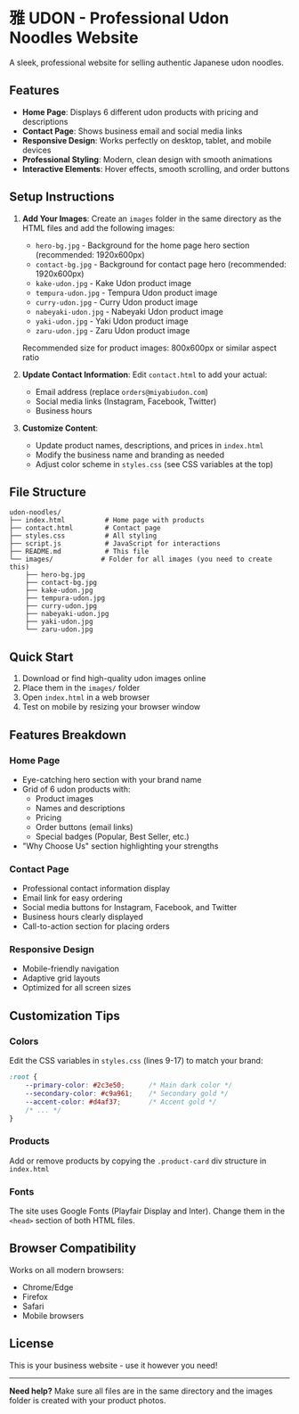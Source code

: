 # 雅 UDON - Professional Udon Noodles Website

A sleek, professional website for selling authentic Japanese udon noodles.

## Features

- **Home Page**: Displays 6 different udon products with pricing and descriptions
- **Contact Page**: Shows business email and social media links
- **Responsive Design**: Works perfectly on desktop, tablet, and mobile devices
- **Professional Styling**: Modern, clean design with smooth animations
- **Interactive Elements**: Hover effects, smooth scrolling, and order buttons

## Setup Instructions

1. **Add Your Images**: Create an `images` folder in the same directory as the HTML files and add the following images:
   - `hero-bg.jpg` - Background for the home page hero section (recommended: 1920x600px)
   - `contact-bg.jpg` - Background for contact page hero (recommended: 1920x600px)
   - `kake-udon.jpg` - Kake Udon product image
   - `tempura-udon.jpg` - Tempura Udon product image
   - `curry-udon.jpg` - Curry Udon product image
   - `nabeyaki-udon.jpg` - Nabeyaki Udon product image
   - `yaki-udon.jpg` - Yaki Udon product image
   - `zaru-udon.jpg` - Zaru Udon product image

   Recommended size for product images: 800x600px or similar aspect ratio

2. **Update Contact Information**: Edit `contact.html` to add your actual:
   - Email address (replace `orders@miyabiudon.com`)
   - Social media links (Instagram, Facebook, Twitter)
   - Business hours

3. **Customize Content**:
   - Update product names, descriptions, and prices in `index.html`
   - Modify the business name and branding as needed
   - Adjust color scheme in `styles.css` (see CSS variables at the top)

## File Structure

```
udon-noodles/
├── index.html          # Home page with products
├── contact.html        # Contact page
├── styles.css          # All styling
├── script.js           # JavaScript for interactions
├── README.md           # This file
└── images/            # Folder for all images (you need to create this)
    ├── hero-bg.jpg
    ├── contact-bg.jpg
    ├── kake-udon.jpg
    ├── tempura-udon.jpg
    ├── curry-udon.jpg
    ├── nabeyaki-udon.jpg
    ├── yaki-udon.jpg
    └── zaru-udon.jpg
```

## Quick Start

1. Download or find high-quality udon images online
2. Place them in the `images/` folder
3. Open `index.html` in a web browser
4. Test on mobile by resizing your browser window

## Features Breakdown

### Home Page
- Eye-catching hero section with your brand name
- Grid of 6 udon products with:
  - Product images
  - Names and descriptions
  - Pricing
  - Order buttons (email links)
  - Special badges (Popular, Best Seller, etc.)
- "Why Choose Us" section highlighting your strengths

### Contact Page
- Professional contact information display
- Email link for easy ordering
- Social media buttons for Instagram, Facebook, and Twitter
- Business hours clearly displayed
- Call-to-action section for placing orders

### Responsive Design
- Mobile-friendly navigation
- Adaptive grid layouts
- Optimized for all screen sizes

## Customization Tips

### Colors
Edit the CSS variables in `styles.css` (lines 9-17) to match your brand:
```css
:root {
    --primary-color: #2c3e50;      /* Main dark color */
    --secondary-color: #c9a961;    /* Secondary gold */
    --accent-color: #d4af37;       /* Accent gold */
    /* ... */
}
```

### Products
Add or remove products by copying the `.product-card` div structure in `index.html`

### Fonts
The site uses Google Fonts (Playfair Display and Inter). Change them in the `<head>` section of both HTML files.

## Browser Compatibility

Works on all modern browsers:
- Chrome/Edge
- Firefox
- Safari
- Mobile browsers

## License

This is your business website - use it however you need!

---

**Need help?** Make sure all files are in the same directory and the images folder is created with your product photos.
